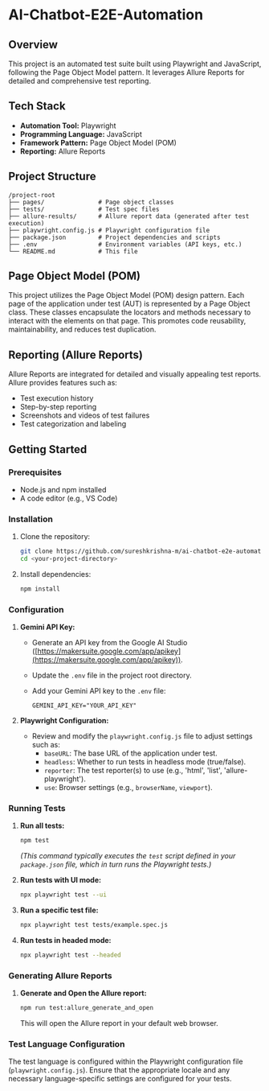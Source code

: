 # AI-Chatbot-E2E-Automation

## Overview

This project is an automated test suite built using Playwright and JavaScript, following the Page Object Model pattern. It leverages Allure Reports for detailed and comprehensive test reporting.

## Tech Stack

*   **Automation Tool:** Playwright
*   **Programming Language:** JavaScript
*   **Framework Pattern:** Page Object Model (POM)
*   **Reporting:** Allure Reports

## Project Structure

```
/project-root
├── pages/               # Page object classes
├── tests/               # Test spec files
├── allure-results/      # Allure report data (generated after test execution)
├── playwright.config.js # Playwright configuration file
├── package.json         # Project dependencies and scripts
├── .env                 # Environment variables (API keys, etc.)
└── README.md            # This file
```

## Page Object Model (POM)

This project utilizes the Page Object Model (POM) design pattern.  Each page of the application under test (AUT) is represented by a Page Object class.  These classes encapsulate the locators and methods necessary to interact with the elements on that page. This promotes code reusability, maintainability, and reduces test duplication.

## Reporting (Allure Reports)

Allure Reports are integrated for detailed and visually appealing test reports. Allure provides features such as:

*   Test execution history
*   Step-by-step reporting
*   Screenshots and videos of test failures
*   Test categorization and labeling

## Getting Started

### Prerequisites

*   Node.js and npm installed
*   A code editor (e.g., VS Code)

### Installation

1.  Clone the repository:

    ```bash
    git clone https://github.com/sureshkrishna-m/ai-chatbot-e2e-automation.git
    cd <your-project-directory>
    ```

2.  Install dependencies:

    ```bash
    npm install
    ```

### Configuration

1.  **Gemini API Key:**

    *   Generate an API key from the Google AI Studio ([https://makersuite.google.com/app/apikey](https://makersuite.google.com/app/apikey)).
    *   Update the `.env` file in the project root directory.
    *   Add your Gemini API key to the `.env` file:

        ```
        GEMINI_API_KEY="YOUR_API_KEY"
        ```

2.  **Playwright Configuration:**

    *   Review and modify the `playwright.config.js` file to adjust settings such as:
        *   `baseURL`:  The base URL of the application under test.
        *   `headless`:  Whether to run tests in headless mode (true/false).
        *   `reporter`:  The test reporter(s) to use (e.g., 'html', 'list', 'allure-playwright').
        *   `use`: Browser settings (e.g., `browserName`, `viewport`).

### Running Tests

1.  **Run all tests:**

    ```bash
    npm test
    ```

    *(This command typically executes the `test` script defined in your `package.json` file, which in turn runs the Playwright tests.)*

2.  **Run tests with UI mode:**

    ```bash
    npx playwright test --ui
    ```

3.  **Run a specific test file:**

    ```bash
    npx playwright test tests/example.spec.js
    ```

4.  **Run tests in headed mode:**

    ```bash
    npx playwright test --headed
    ```

### Generating Allure Reports

1.  **Generate and Open the Allure report:**

    ```bash
    npm run test:allure_generate_and_open
    ```

    This will open the Allure report in your default web browser.

### Test Language Configuration

The test language is configured within the Playwright configuration file (`playwright.config.js`). Ensure that the appropriate locale and any necessary language-specific settings are configured for your tests.
